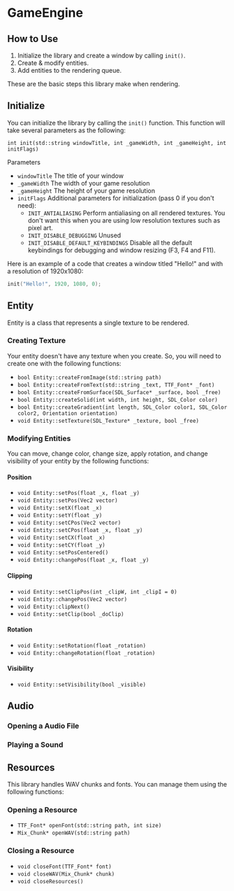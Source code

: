 # GameEngine

## How to Use

1. Initialize the library and create a window by calling `init()`.
2. Create & modify entities.
3. Add entities to the rendering queue.

These are the basic steps this library make when rendering.

## Initialize

You can initialize the library by calling the `init()` function. This function will take several parameters as the following:

`int init(std::string windowTitle, int _gameWidth, int _gameHeight, int initFlags)`

Parameters
- `windowTitle` The title of your window
- `_gameWidth` The width of your game resolution
- `_gameHeight` The height of your game resolution
- `initFlags` Additional parameters for initialization (pass 0 if you don't need):
  - `INIT_ANTIALIASING` Perform antialiasing on all rendered textures. You don't want this when you are using low resolution textures such as pixel art.
  - `INIT_DISABLE_DEBUGGING` Unused
  - `INIT_DISABLE_DEFAULT_KEYBINDINGS` Disable all the default keybindings for debugging and window resizing (F3, F4 and F11).

Here is an example of a code that creates a window titled "Hello!" and with a resolution of 1920x1080:
```cpp
init("Hello!", 1920, 1080, 0);
```

## Entity

Entity is a class that represents a single texture to be rendered.

### Creating Texture

Your entity doesn't have any texture when you create. So, you will need to create one with the following functions:
- `bool Entity::createFromImage(std::string path)`
- `bool Entity::createFromText(std::string _text, TTF_Font* _font)`
- `bool Entity::createFromSurface(SDL_Surface* _surface, bool _free)`
- `bool Entity::createSolid(int width, int height, SDL_Color color)`
- `bool Entity::createGradient(int length, SDL_Color color1, SDL_Color color2, Orientation orientation)`
- `void Entity::setTexture(SDL_Texture* _texture, bool _free)`

### Modifying Entities
You can move, change color, change size, apply rotation, and change visibility of your entity by the following functions:
#### Position
- `void Entity::setPos(float _x, float _y)`
- `void Entity::setPos(Vec2 vector)`
- `void Entity::setX(float _x)`
- `void Entity::setY(float _y)`
- `void Entity::setCPos(Vec2 vector)`
- `void Entity::setCPos(float _x, float _y)`
- `void Entity::setCX(float _x)`
- `void Entity::setCY(float _y)`
- `void Entity::setPosCentered()`
- `void Entity::changePos(float _x, float _y)`
#### Clipping
- `void Entity::setClipPos(int _clipW, int _clipI = 0)`
- `void Entity::changePos(Vec2 vector)`
- `void Entity::clipNext()`
- `void Entity::setClip(bool _doClip)`
#### Rotation
- `void Entity::setRotation(float _rotation)`
- `void Entity::changeRotation(float _rotation)`
#### Visibility
- `void Entity::setVisibility(bool _visible)`
#### 

## Audio
### Opening a Audio File
### Playing a Sound

## Resources
This library handles WAV chunks and fonts. You can manage them using the following functions:
### Opening a Resource
- `TTF_Font* openFont(std::string path, int size)`
- `Mix_Chunk* openWAV(std::string path)`
### Closing a Resource
- `void closeFont(TTF_Font* font)`
- `void closeWAV(Mix_Chunk* chunk)`
- `void closeResources()`
